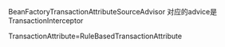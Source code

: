 BeanFactoryTransactionAttributeSourceAdvisor  对应的advice是TransactionInterceptor

TransactionAttribute=RuleBasedTransactionAttribute